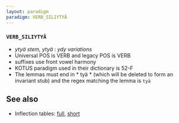 ```yaml
---
layout: paradigm
paradigm: VERB_SILIYTYÄ
---
```

### ` VERB_SILIYTYÄ `

* _ytyä stem, ytyä : ydy variations_
* Universal POS is VERB and legacy POS is VERB
* suffixes use front vowel harmony
* KOTUS paradigm used in their dictionary is 52-F
* The lemmas must end in * tyä * (which will be deleted to form an invariant stub) and the regex matching the lemma is ` tyä `

## See also

* Inflection tables: [full](gen/S/siliytyä.html), [short](gen/S/siliytyä_wikt.html)

